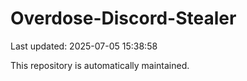 # Overdose-Discord-Stealer

Last updated: 2025-07-05 15:38:58

This repository is automatically maintained.

